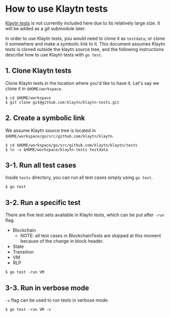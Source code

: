 # How to use Klaytn tests

[Klaytn tests](https://github.com/klaytn/klaytn-tests) is not currently included
here due to its relatively large size.  It will be added as a git submodule
later.

In order to use Klaytn tests, you would need to clone it as `testdata`; or
clone it somewhere and make a symbolic link to it.  This document assumes
Klaytn tests is cloned outside the klaytn source tree, and the following
instructions describe how to use Klaytn tests with `go test`.


## 1. Clone Klaytn tests

Clone Klaytn tests in the location where you'd like to have it.  Let's say we
clone it in `$HOME/workspace`.

```
$ cd $HOME/workspace
$ git clone git@github.com:klaytn/klaytn-tests.git
```


## 2. Create a symbolic link

We assume Klaytn source tree is located in
`$HOME/workspace/go/src/github.com/klaytn/klaytn`.

```
$ cd $HOME/workspace/go/src/github.com/klaytn/klaytn/tests
$ ln -s $HOME/workspace/klaytn-tests testdata
```


## 3-1. Run all test cases

Inside `tests` directory, you can run all test cases simply using `go test`.

```
$ go test
```


## 3-2. Run a specific test

There are five test sets available in Klaytn tests, which can be put after
`-run` flag.
- Blockchain
   - NOTE: all test cases in BlockchainTests are skipped at this moment because
     of the change in block header.
- State
- Transition
- VM
- RLP

```
$ go test -run VM
```


## 3-3. Run in verbose mode

`-v` flag can be used to run tests in verbose mode.

```
$ go test -run VM -v
```

